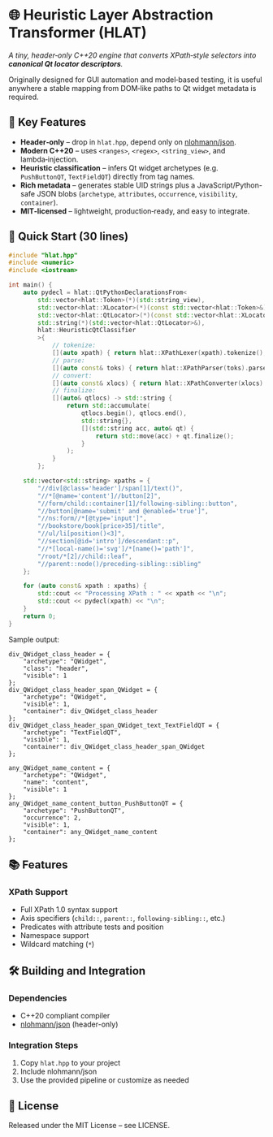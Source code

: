 # 🌐 Heuristic Layer Abstraction Transformer (HLAT)

*A tiny, header‑only C++20 engine that converts XPath‑style selectors into **canonical Qt locator descriptors**.*

Originally designed for GUI automation and model‑based testing, it is useful anywhere a stable mapping from DOM‑like
paths to Qt widget metadata is required.

## 🔑 Key Features

- **Header‑only** – drop in `hlat.hpp`, depend only on [nlohmann/json](https://github.com/nlohmann/json).  
- **Modern C++20** – uses `<ranges>`, `<regex>`, `<string_view>`, and lambda‑injection.  
- **Heuristic classification** – infers Qt widget archetypes (e.g. `PushButtonQT`, `TextFieldQT`) directly from tag names.  
- **Rich metadata** – generates stable UID strings plus a JavaScript/Python-safe JSON blobs (`archetype`, `attributes`, `occurrence`, `visibility`, `container`).  
- **MIT‑licensed** – lightweight, production‑ready, and easy to integrate.

## 🚀 Quick Start (30 lines)

```cpp
#include "hlat.hpp"
#include <numeric>
#include <iostream>

int main() {
    auto pydecl = hlat::QtPythonDeclarationsFrom<
        std::vector<hlat::Token>(*)(std::string_view),
        std::vector<hlat::XLocator>(*)(const std::vector<hlat::Token>&),
        std::vector<hlat::QtLocator>(*)(const std::vector<hlat::XLocator>&),
        std::string(*)(std::vector<hlat::QtLocator>&),
        hlat::HeuristicQtClassifier
        >{
            // tokenize:
            [](auto xpath) { return hlat::XPathLexer(xpath).tokenize(); },
            // parse:
            [](auto const& toks) { return hlat::XPathParser(toks).parse(); },
            // convert:
            [](auto const& xlocs) { return hlat::XPathConverter(xlocs).convert(); },
            // finalize:
            [](auto& qtlocs) -> std::string {
                return std::accumulate(
                    qtlocs.begin(), qtlocs.end(),
                    std::string{},
                    [](std::string acc, auto& qt) {
                        return std::move(acc) + qt.finalize();
                    }
                );
            }
        };

    std::vector<std::string> xpaths = {
        "//div[@class='header']/span[1]/text()",
        "//*[@name='content']//button[2]",
        "//form/child::container[1]/following-sibling::button",
        "//button[@name='submit' and @enabled='true']",
        "//ns:form//*[@type='input']",
        "//bookstore/book[price>35]/title",
        "//ul/li[position()<3]",
        "//section[@id='intro']/descendant::p",
        "//*[local-name()='svg']/*[name()='path']",
        "/root/*[2]//child::leaf",
        "//parent::node()/preceding-sibling::sibling"
    };

    for (auto const& xpath : xpaths) {
        std::cout << "Processing XPath : " << xpath << "\n";
        std::cout << pydecl(xpath) << "\n";
    }
    return 0;
}
```

Sample output:
```text
div_QWidget_class_header = {
    "archetype": "QWidget",
    "class": "header",
    "visible": 1
};
div_QWidget_class_header_span_QWidget = {
    "archetype": "QWidget",
    "visible": 1,
    "container": div_QWidget_class_header
};
div_QWidget_class_header_span_QWidget_text_TextFieldQT = {
    "archetype": "TextFieldQT",
    "visible": 1,
    "container": div_QWidget_class_header_span_QWidget
};

any_QWidget_name_content = {
    "archetype": "QWidget",
    "name": "content",
    "visible": 1
};
any_QWidget_name_content_button_PushButtonQT = {
    "archetype": "PushButtonQT",
    "occurrence": 2,
    "visible": 1,
    "container": any_QWidget_name_content
};
```

## 📚 Features

### XPath Support
- Full XPath 1.0 syntax support
- Axis specifiers (`child::`, `parent::`, `following-sibling::`, etc.)
- Predicates with attribute tests and position
- Namespace support
- Wildcard matching (`*`)

## 🛠️ Building and Integration

### Dependencies
- C++20 compliant compiler
- [nlohmann/json](https://github.com/nlohmann/json) (header-only)

### Integration Steps
1. Copy `hlat.hpp` to your project
2. Include nlohmann/json
3. Use the provided pipeline or customize as needed

## 📄 License

Released under the MIT License – see LICENSE.
